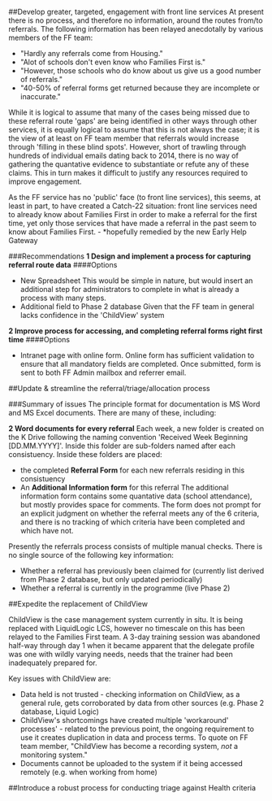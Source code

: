 ##Develop greater, targeted, engagement with front line services
At present there is no process, and therefore no information, around the routes from/to referrals.  The following information has been relayed anecdotally by various members of the FF team:

+ "Hardly any referrals come from Housing."
+ "Alot of schools don't even know who Families First is."
+ "However, those schools who do know about us give us a good number of referrals."
+ "40-50% of referral forms get returned because they are incomplete or inaccurate."

While it is logical to assume that many of the cases being missed due to these referral route 'gaps' are being identified in other ways through other services, it is equally logical to assume that this is not always the case; it is the view of at least on FF team member that referrals would increase through 'filling in these blind spots'.  However, short of trawling through hundreds of individual emails dating back to 2014, there is no way of gathering the quantative evidence to substantiate or refute any of these claims.  This in turn makes it difficult to justify any resources required to improve engagement.

As the FF service has no 'public' face (to front line services), this seems, at least in part, to have created a Catch-22 situation: front line services need to already know about Families First in order to make a referral for the first time, yet only those services that have made a referral in the past seem to know about Families First. - *hopefully remedied by the new Early Help Gateway

###Recommendations
**1 Design and implement a process for capturing referral route data**
####Options
+ New Spreadsheet
This would be simple in nature, but would insert an additional step for administrators to complete in what is already a process with many steps.
+ Additional field to Phase 2 database
Given that the FF team in general lacks confidence in the 'ChildView' system

**2 Improve process for accessing, and completing referral forms right first time**
####Options
+ Intranet page with online form.  Online form has sufficient validation to ensure that all mandatory fields are completed.  Once submitted, form is sent to both FF Admin mailbox and referrer email.  




##Update & streamline the referral/triage/allocation process

###Summary of issues
The principle format for documentation is MS Word and MS Excel documents.  There are many of these, including:

**2 Word documents for every referral**
Each week, a new folder is created on the K Drive following the naming convention 'Received Week Beginning [DD.MM.YYYY]'.  Inside this folder are sub-folders named after each consistuency.  Inside these folders are placed:
+ the completed **Referral Form** for each new referrals residing in this consistuency
+ An **Additional Information form** for this referral
The additional information form contains some quantative data (school attendance), but mostly provides space for comments.  The form does not prompt for an explicit judgment on whether the referral meets any of the 6 criteria, and there is no tracking of which criteria have been completed and which have not.

Presently the referrals process consists of multiple manual checks.  There is no single source of the following key information:
+ Whether a referral has previously been claimed for (currently list derived from Phase 2 database, but only updated periodically)
+ Whether a referral is currently in the programme (live Phase 2)



##Expedite the replacement of ChildView

ChildView is the case management system currently in situ.  It is being replaced with LiquidLogic LCS, however no timescale on this has been relayed to the Families First team.  A 3-day training session was abandoned  half-way through day 1 when it became apparent that the delegate profile was one with wildly varying needs, needs that the trainer had been inadequately prepared for.

Key issues with ChildView are:
+ Data held is not trusted - checking information on ChildView, as a general rule, gets corroborated by data from other sources (e.g. Phase 2 database, Liquid Logic)
+ ChildView's shortcomings have created multiple 'workaround' processes' - related to the previous point, the ongoing requirement to use it creates duplication in data and process terms.  To quote on FF team member, "ChildView has become a recording system, *not* a monitoring system."
+ Documents cannot be uploaded to the system if it being accessed remotely (e.g. when working from home)

##Introduce a robust process for conducting triage against Health criteria
